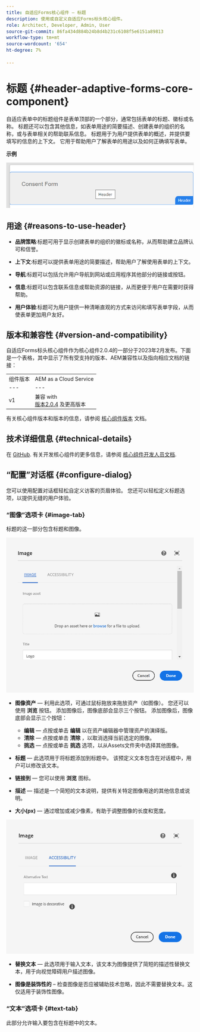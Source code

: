 ```yaml
---
title: 自适应Forms核心组件 — 标题
description: 使用或自定义自适应Forms标头核心组件。
role: Architect, Developer, Admin, User
source-git-commit: 86fa434d884b24b8d4b231c6108f5e6151a89813
workflow-type: tm+mt
source-wordcount: '654'
ht-degree: 7%

---
```



# 标题 {#header-adaptive-forms-core-component}

自适应表单中的标题组件是表单顶部的一个部分，通常包括表单的标题、徽标或名称。 标题还可以包含其他信息，如表单用途的简要描述、创建表单的组织的名称，或与表单相关的帮助联系信息。 标题用于为用户提供表单的概述，并提供要填写的信息的上下文。 它用于帮助用户了解表单的用途以及如何正确填写表单。

**示例**

![](/help/adaptive-forms/assets/header.png)

## 用途 {#reasons-to-use-header}

* **品牌策略**:标题可用于显示创建表单的组织的徽标或名称，从而帮助建立品牌认可和信誉。

* **上下文**:标题可以提供表单用途的简要描述，帮助用户了解使用表单的上下文。

* **导航**:标题可以包括允许用户导航到网站或应用程序其他部分的链接或按钮。

* **信息**:标题可以包含联系信息或帮助资源的链接，从而更便于用户在需要时获得帮助。

* **用户体验**:标题可为用户提供一种清晰直观的方式来访问和填写表单字段，从而使表单更加用户友好。

## 版本和兼容性 {#version-and-compatibility}

自适应Forms标头核心组件作为核心组件2.0.4的一部分于2023年2月发布。下面是一个表格，其中显示了所有受支持的版本、AEM兼容性以及指向相应文档的链接：

|  |  |
|---|---|
| 组件版本 | AEM as a Cloud Service |
| --- | --- |
| v1 | 兼容 with<br>[版本2.0.4](/help/versions.md) 及更高版本 | 兼容 | 兼容 |
有关核心组件版本和版本的信息，请参阅 [核心组件版本](/help/versions.md) 文档。


<!-- ## Sample Component Output {#sample-component-output}

To experience the Accordion Component as well as see examples of its configuration options as well as HTML and JSON output, visit the [Component Library](https://adobe.com/go/aem_cmp_library_accordion). -->


## 技术详细信息 {#technical-details}

在 [GitHub](https://github.com/adobe/aem-core-forms-components/tree/master/ui.af.apps/src/main/content/jcr_root/apps/core/fd/components/form/pageheader/v1/pageheader). 有关开发核心组件的更多信息，请参阅 [核心组件开发人员文档](/help/developing/overview.md).

## “配置”对话框 {#configure-dialog}

您可以使用配置对话框轻松自定义访客的页眉体验。 您还可以轻松定义标题选项，以提供无缝的用户体验。

### “图像”选项卡 {#image-tab}

标题的这一部分包含标题和图像。

![Imagetab](/help/adaptive-forms/assets/header_image.png)

* **图像资产**  — 利用此选项，可通过鼠标拖放来拖放资产（如图像）。 您还可以使用 **浏览** 按钮。 添加图像后，图像底部会显示三个按钮。 添加图像后，图像底部会显示三个按钮：
   * **编辑**  — 点按或单击 **编辑** 以在资产编辑器中管理资产的演绎版。
   * **清除**  — 点按或单击 **清除** ，以取消选择当前选定的图像。
   * **挑选**  — 点按或单击 **挑选**  选项，以从Assets文件夹中选择其他图像。

* **标题**  — 此选项用于将标题添加到标题中。 该预定义文本包含在对话框中，用户可以修改该文本。
* **链接到**  — 您可以使用 **浏览** 图标。
* **描述**  — 描述是一个简短的文本说明，提供有关特定图像用途的其他信息或说明。
* **大小(px)**  — 通过增加或减少像素，有助于调整图像的长度和宽度。

![accessibilitytab](/help/adaptive-forms/assets/header_accessibility.png)

* **替换文本**  — 此选项用于输入文本，该文本为图像提供了简短的描述性替换文本，用于向视觉障碍用户描述图像。

* **图像是装饰性的** – 检查图像是否应被辅助技术忽略，因此不需要替换文本。这仅适用于装饰性图像。

### “文本”选项卡 {#text-tab}

此部分允许输入要包含在标题中的文本。




